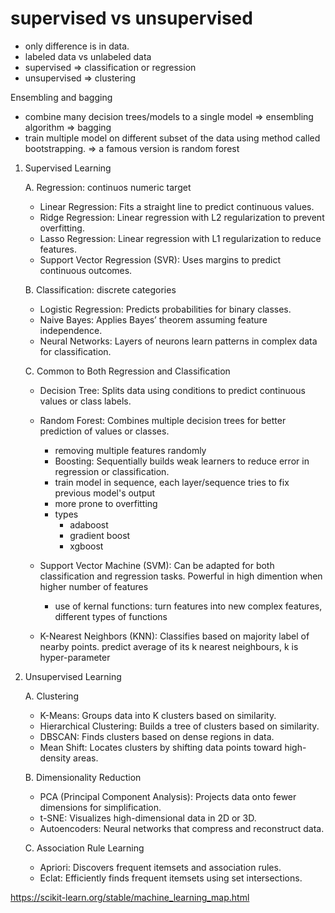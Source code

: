 # supervised vs unsupervised
- only difference is in data. 
- labeled data vs unlabeled data
- supervised => classification or regression 
- unsupervised => clustering 

Ensembling and bagging 
- combine many decision trees/models to a single model => ensembling algorithm => bagging 
- train multiple model on different subset of the data using method called bootstrapping. => a famous version is random forest

1. Supervised Learning

   A. Regression: continuos numeric target
      - Linear Regression: Fits a straight line to predict continuous values.
      - Ridge Regression: Linear regression with L2 regularization to prevent overfitting.
      - Lasso Regression: Linear regression with L1 regularization to reduce features.
      - Support Vector Regression (SVR): Uses margins to predict continuous outcomes.

   B. Classification: discrete categories 
      - Logistic Regression: Predicts probabilities for binary classes.
      - Naive Bayes: Applies Bayes’ theorem assuming feature independence.
      - Neural Networks: Layers of neurons learn patterns in complex data for classification.

   C. Common to Both Regression and Classification
      - Decision Tree: Splits data using conditions to predict continuous values or class labels.
      - Random Forest: Combines multiple decision trees for better prediction of values or classes.
        - removing multiple features randomly
        - Boosting: Sequentially builds weak learners to reduce error in regression or classification.
        - train model in sequence, each layer/sequence tries to fix previous model's output
        - more prone to overfitting 
        - types
          - adaboost 
          - gradient boost
          - xgboost 
          
      - Support Vector Machine (SVM): Can be adapted for both classification and regression tasks. Powerful in high dimention when higher number of features
        - use of kernal functions: turn features into new complex features, different types of functions 
      - K-Nearest Neighbors (KNN): Classifies based on majority label of nearby points. predict average of its k nearest neighbours, k is hyper-parameter 
   
                      


2. Unsupervised Learning

   A. Clustering
      - K-Means: Groups data into K clusters based on similarity.
      - Hierarchical Clustering: Builds a tree of clusters based on similarity.
      - DBSCAN: Finds clusters based on dense regions in data.
      - Mean Shift: Locates clusters by shifting data points toward high-density areas.

   B. Dimensionality Reduction
      - PCA (Principal Component Analysis): Projects data onto fewer dimensions for simplification.
      - t-SNE: Visualizes high-dimensional data in 2D or 3D.
      - Autoencoders: Neural networks that compress and reconstruct data.

   C. Association Rule Learning
      - Apriori: Discovers frequent itemsets and association rules.
      - Eclat: Efficiently finds frequent itemsets using set intersections.



https://scikit-learn.org/stable/machine_learning_map.html